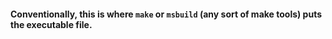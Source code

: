 #### Conventionally, this is where `make` or `msbuild` (any sort of make tools) puts the executable file.
